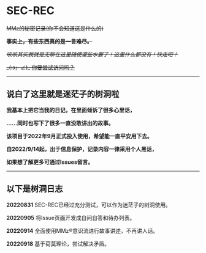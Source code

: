 # SEC-REC
~~MMz的秘密记录(你不会知道这是什么的)~~

~~**事实上，有些东西真的是一言难尽。**~~

~~*咳咳其实我就是无聊在这里随便灌些水罢了！这里什么都没有！快走吧！*~~

~~\_(:з」∠)\_ [你要尝试访问吗？](https://mimangz.github.io/SEC-REC/init.html)~~

---
## 说白了这里就是迷茫子的树洞啦

**我基本上把它当我的日记，在里面倾诉了很多心里话，**

**……同时也写下了很多一直没敢讲出的故事。**

**该项目于2022年9月正式投入使用，希望能一直平安用下去。**

**自2022/9/14起，出于信息保护，记录内容一律采用个人黑话，**

**如果想了解更多可通过Issues留言。**

---
## 以下是树洞日志

**20220831** SEC-REC已经过充分测试，可以作为迷茫子的树洞使用。

**20220905** 将Issue页面开发成自问自答和待办列表。

**20220914** 全面使用MMz®意识流进行故事讲述，不再讲人话。

**20220918** 基于荷莫理论，尝试解决矛盾。
